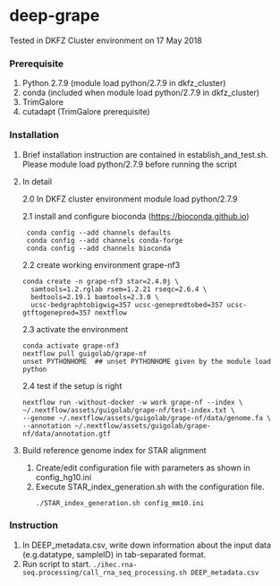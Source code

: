 # deep-grape

Tested in DKFZ Cluster environment on 17 May 2018
### Prerequisite
1. Python 2.7.9 (module load python/2.7.9 in dkfz_cluster)
2. conda (included when module load python/2.7.9 in dkfz_cluster)
3. TrimGalore
4. cutadapt (TrimGalore prerequisite)


### Installation
1. Brief installation instruction are contained in establish_and_test.sh. Please module load python/2.7.9 before running the script
2. In detail 
   
   2.0 In DKFZ cluster environment
        module load python/2.7.9

   2.1 install and configure bioconda (https://bioconda.github.io)
   
        conda config --add channels defaults
        conda config --add channels conda-forge
        conda config --add channels bioconda

   2.2 create working environment grape-nf3
   
       conda create -n grape-nf3 star=2.4.0j \
         samtools=1.2.rglab rsem=1.2.21 rseqc=2.6.4 \
         bedtools=2.19.1 bamtools=2.3.0 \
         ucsc-bedgraphtobigwig=357 ucsc-genepredtobed=357 ucsc-gtftogenepred=357 nextflow

   2.3 activate the environment
   
       conda activate grape-nf3
       nextflow pull guigolab/grape-nf
       unset PYTHONHOME  ## unset PYTHONHOME given by the module load python

   2.4 test if the setup is right
   
       nextflow run -without-docker -w work grape-nf --index \
       ~/.nextflow/assets/guigolab/grape-nf/test-index.txt \
       --genome ~/.nextflow/assets/guigolab/grape-nf/data/genome.fa \
       --annotation ~/.nextflow/assets/guigolab/grape-nf/data/annotation.gtf

3. Build reference genome index for STAR alignment
   1. Create/edit configuration file with parameters as shown in config_hg10.ini
   2. Execute STAR_index_generation.sh with the configuration file.
         ```
         ./STAR_index_generation.sh config_mm10.ini
         ```
   


### Instruction
1. In DEEP_metadata.csv, write down information about the input data (e.g.datatype, sampleID) in tab-separated format. 
2. Run script to start.
   ```./ihec.rna-seq.processing/call_rna_seq_processing.sh DEEP_metadata.csv``` 


